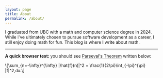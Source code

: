 ```yaml
---
layout: page
title: About
permalink: /about/
---
```


I graduated from UBC with a math and computer science degree in 2024. While I've ultimately chosen to pursue software development as a career, I still enjoy doing math for fun. This blog is where I write about math.

---

<b>A quick browser test:</b> you should see [Parseval's Theorem](https://en.wikipedia.org/wiki/Parseval%27s_theorem) written below:

\\[\sum_{n=-\infty}^{\infty} \|\hat{f}(n)\|^2 = \frac{1}{2\pi}\int_{-\pi}^{\pi} \|f\|^2\,dx.\\]
